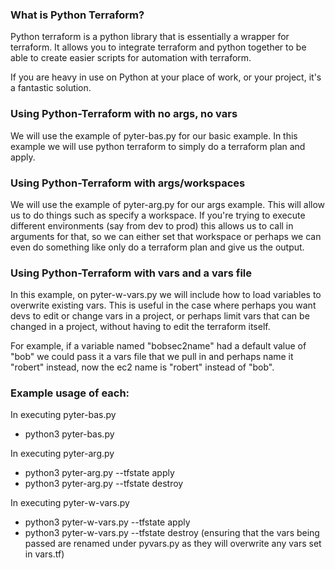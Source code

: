 ### What is Python Terraform?
Python terraform is a python library that is essentially a wrapper for terraform.
It allows you to integrate terraform and python together to be able to create easier
scripts for automation with terraform.

If you are heavy in use on Python at your place of work, or your project, it's a fantastic solution.

### Using Python-Terraform with no args, no vars

We will use the example of pyter-bas.py for our basic example.
In this example we will use python terraform to simply do a terraform plan and apply.

### Using Python-Terraform with args/workspaces

We will use the example of pyter-arg.py for our args example.
This will allow us to do things such as specify a workspace.
If you're trying to execute different environments (say from dev to prod)
this allows us to call in arguments for that, so we can either set that workspace
or perhaps we can even do something like only do a terraform plan and give us the output.

### Using Python-Terraform with vars and a vars file

In this example, on pyter-w-vars.py we will include how to load variables to overwrite existing vars.
This is useful in the case where perhaps you want devs to edit or change vars in a project, or perhaps
limit vars that can be changed in a project, without having to edit the terraform itself.

For example, if a variable named "bobsec2name" had a default value of "bob" we could pass it a
vars file that we pull in and perhaps name it "robert" instead, now the ec2 name is "robert" instead of "bob".

### Example usage of each:

In executing pyter-bas.py
* python3 pyter-bas.py

In executing pyter-arg.py
* python3 pyter-arg.py --tfstate apply
* python3 pyter-arg.py --tfstate destroy

In executing pyter-w-vars.py
* python3 pyter-w-vars.py --tfstate apply
* python3 pyter-w-vars.py --tfstate destroy
(ensuring that the vars being passed are renamed under pyvars.py as they will overwrite any vars set in vars.tf)
